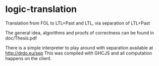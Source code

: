 # logic-translation
Translation from FOL to LTL+Past and LTL, via separation of LTL+Past

The general idea, algorithms and proofs of correctness can be found in doc/Thesis.pdf

There is a simple interpreter to play around with separation available at http://drdo.eu/sep
This was compiled with GHCJS and all computation happens on the client.
